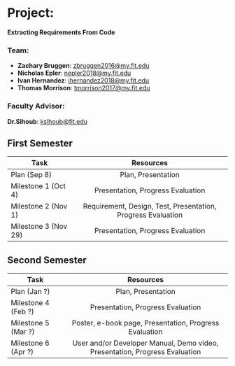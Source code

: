 # Project:
**Extracting Requirements From Code**

### Team:
* **Zachary Bruggen**: zbruggen2016@my.fit.edu  
* **Nicholas Epler**: nepler2018@my.fit.edu  
* **Ivan Hernandez**: ihernandez2018@my.fit.edu  
* **Thomas Morrison**: tmorrison2017@my.fit.edu  

### Faculty Advisor:  
**Dr.Slhoub**: kslhoub@fit.edu


## First Semester  

| Task                 	| Resources                                                    	|
|----------------------	|:------------------------------------------------------------:	|
| Plan (Sep 8)         	| Plan, Presentation                                           	|
| Milestone 1 (Oct 4)  	| Presentation, Progress Evaluation                            	|
| Milestone 2 (Nov 1)  	| Requirement, Design, Test, Presentation, Progress Evaluation 	|
| Milestone 3 (Nov 29) 	| Presentation, Progress Evaluation                            	|


## Second Semester  

| Task                	| Resources                                                                   	|
|---------------------	|:---------------------------------------------------------------------------:	|
| Plan (Jan ?)        	| Plan, Presentation                                                          	|
| Milestone 4 (Feb ?) 	| Presentation, Progress Evaluation                                           	|
| Milestone 5 (Mar ?) 	| Poster, e-book page, Presentation, Progress Evaluation                      	|
| Milestone 6 (Apr ?) 	| User and/or Developer Manual, Demo video, Presentation, Progress Evaluation 	|

